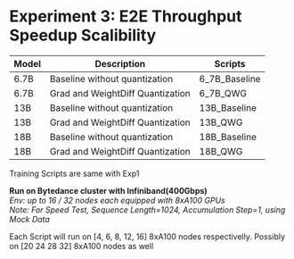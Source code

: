 # Experiment 3: E2E Throughput Speedup Scalibility

| Model | Description | Scripts |
| ----------- | ----------- | ----------- |
| 6.7B | Baseline without quantization | 6_7B_Baseline |
| 6.7B | Grad and WeightDiff Quantization | 6_7B_QWG |
| 13B | Baseline without quantization | 13B_Baseline |
| 13B | Grad and WeightDiff Quantization | 13B_QWG |
| 18B | Baseline without quantization | 18B_Baseline |
| 18B | Grad and WeightDiff Quantization | 18B_QWG |

Training Scripts are same with Exp1

**Run on Bytedance cluster with Infiniband(400Gbps)** \
*Env: up to 16 / 32 nodes each equipped with 8xA100 GPUs* \
*Note: For Speed Test, Sequence Length=1024, Accumulation Step=1, using Mock Data*

Each Script will run on [4, 6, 8, 12, 16] 8xA100 nodes respectivelly.
Possibly on [20 24 28 32] 8xA100 nodes as well